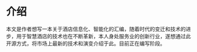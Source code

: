 # 介绍

本文是作者想写一本关于酒店信息化、智能化的汇编，随着时代的变迁和技术的进步，用于智慧酒店的技术也在不断革新，本人身处服务业的创新行业，遂想通过此开源方式，将市场上最新的技术和演变介绍于此。目前正在编写阶段。

